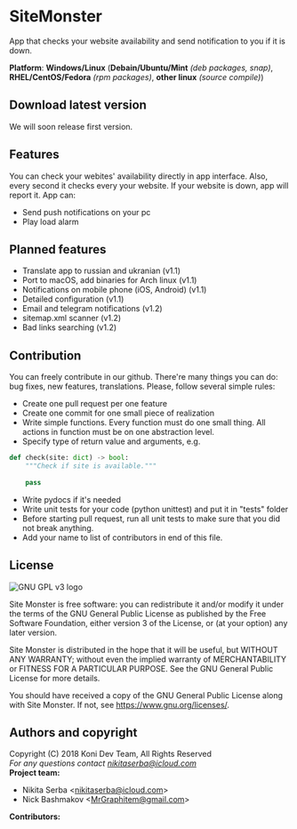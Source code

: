 # SiteMonster
App that checks your website availability and send notification to you if it is down.

**Platform**: **Windows/Linux** (**Debain/Ubuntu/Mint** *(deb packages, snap)*, **RHEL/CentOS/Fedora** *(rpm packages)*, **other linux** *(source compile)*)
## Download latest version
We will soon release first version.
## Features
You can check your webites' availability directly in app interface. Also, every second it checks every your website. If your website is down, app will report it. App can:
* Send push notifications on your pc
* Play load alarm
## Planned features
* Translate app to russian and ukranian (v1.1)
* Port to macOS, add binaries for Arch linux (v1.1)
* Notifications on mobile phone (iOS, Android) (v1.1)
* Detailed configuration (v1.1)
* Email and telegram notifications (v1.2)
* sitemap.xml scanner (v1.2)
* Bad links searching (v1.2)
## Contribution
You can freely contribute in our github. There're many things you can do: bug fixes, new features, translations. Please,
follow several simple rules:
* Create one pull request per one feature
* Create one commit for one small piece of realization
* Write simple functions. Every function must do one small thing. All actions in function must be on one abstraction level.
* Specify type of return value and arguments, e.g.
```python 
def check(site: dict) -> bool:
    """Check if site is available."""
    
    pass
```
* Write pydocs if it's needed
* Write unit tests for your code (python unittest) and put it in "tests" folder
* Before starting pull request, run all unit tests to make sure that you did not break anything.
* Add your name to list of contributors in end of this file.
## License
![GNU GPL v3 logo](https://www.gnu.org/graphics/gplv3-127x51.png)

Site Monster is free software: you can redistribute it and/or modify
it under the terms of the GNU General Public License as published by
the Free Software Foundation, either version 3 of the License, or
(at your option) any later version.

Site Monster is distributed in the hope that it will be useful,
but WITHOUT ANY WARRANTY; without even the implied warranty of
MERCHANTABILITY or FITNESS FOR A PARTICULAR PURPOSE.  See the
GNU General Public License for more details.

You should have received a copy of the GNU General Public License
along with Site Monster.  If not, see <https://www.gnu.org/licenses/>.
## Authors and copyright
Copyright (C) 2018 Koni Dev Team, All Rights Reserved<br>
*For any questions contact <nikitaserba@icloud.com><br>*
**Project team:**
* Nikita Serba <<nikitaserba@icloud.com>>
* Nick Bashmakov <<MrGraphitem@gmail.com>>

**Contributors:**
